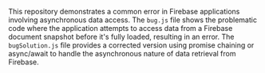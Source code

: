 This repository demonstrates a common error in Firebase applications involving asynchronous data access. The `bug.js` file shows the problematic code where the application attempts to access data from a Firebase document snapshot before it's fully loaded, resulting in an error. The `bugSolution.js` file provides a corrected version using promise chaining or async/await to handle the asynchronous nature of data retrieval from Firebase.